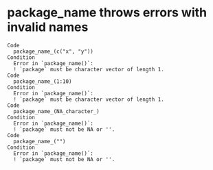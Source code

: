 # package_name throws errors with invalid names

    Code
      package_name_(c("x", "y"))
    Condition
      Error in `package_name()`:
      ! `package` must be character vector of length 1.
    Code
      package_name_(1:10)
    Condition
      Error in `package_name()`:
      ! `package` must be character vector of length 1.
    Code
      package_name_(NA_character_)
    Condition
      Error in `package_name()`:
      ! `package` must not be NA or ''.
    Code
      package_name_("")
    Condition
      Error in `package_name()`:
      ! `package` must not be NA or ''.

